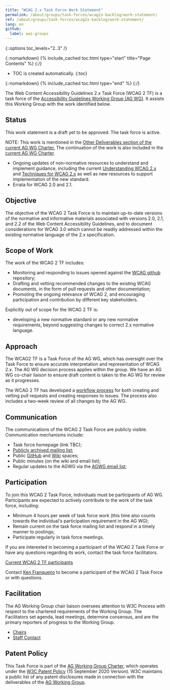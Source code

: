 ```yaml
---
title: "WCAG 2.x Task Force Work Statement"
permalink: /about/groups/task-forces/wcag2x-backlog/work-statement/
ref: /about/groups/task-forces/wcag2x-backlog/work-statement/
lang: en
github:
  label: wai-groups
---
```


{::options toc_levels="2..3" /}

{::nomarkdown}
{% include_cached toc.html type="start" title="Page Contents" %}
{:/}

-   TOC is created automatically.
{:toc}

{::nomarkdown}
{% include_cached toc.html type="end" %}
{:/}

The Web Content Accessibility Guidelines 2.x Task Force (WCAG 2 TF) is a task force of the [Accessibility Guidelines Working Group (AG WG)](/about/groups/agwg/). It assists this Working Group with the work identified below.

## Status

This work statement is a draft yet to be approved. The task force is active.

NOTE: This work is mentioned in the [Other Deliverables section of the current AG WG Charter.](https://www.w3.org/2019/12/ag-charter#ig-other-deliverables) The continuation of the work is also included in the [current AG WG Charter](https://www.w3.org/2023/11/ag-charter).

* Ongoing updates of non-normative resources to understand and implement guidance, including the current [Understanding WCAG 2.x](https://www.w3.org/WAI/WCAG22/Understanding/) and [Techniques for WCAG 2.x](https://www.w3.org/WAI/WCAG22/Techniques/) as well as new resources to support implementation of the new standard.
* Errata for WCAG 2.0 and 2.1.

## Objective

The objective of the WCAG 2 Task Force is to maintain up-to-date versions of the normative and informative materials associated with versions 2.0, 2.1, and 2.2 of the Web Content Accessibility Guidelines, and to document considerations for WCAG 3.0 which cannot be readily addressed within the existing normative language of the 2.x specification. 

## Scope of Work

The work of the WCAG 2 TF includes:

* Monitoring and responding to issues opened against the [WCAG github](https://github.com/w3c/wcag/issues) repository;
* Drafting and vetting recommended changes to the existing WCAG documents, in the form of pull requests and other documentation;
* Promoting the ongoing relevance of WCAG 2, and encouraging participation and contribution by different key stakeholders.

Explicitly out of scope for the WCAG 2 TF is:
* developing a new normative standard or any new normative requirements, beyond suggesting changes to correct 2.x normative language.

## Approach

The WCAG2 TF is a Task Force of the AG WG, which has oversight over the Task Force to ensure accurate interpretation and representation of WCAG 2.x. The AG WG decision process applies within the group. We have an AG WG co-chair liaison to ensure draft content is taken to the AG WG for review as it progresses.

The WCAG 2 TF has developed a [workflow process](https://github.com/w3c/wcag/wiki/WCAG-2-Task-Force-process) for both creating and vetting pull requests and creating responses to issues. The process also includes a two-week review of all changes by the AG WG.

## Communication

The communications of the WCAG 2 Task Force are publicly visible. Communication mechanisms include:

* Task force homepage (link TBC);
* [Publicly archived mailing list](https://lists.w3.org/Archives/Public/public-wcag2-issues/);
* Public [GitHub](https://github.com/w3c/wcag/) and [Wiki](https://github.com/w3c/wcag/wiki) spaces;
* Public minutes (on the wiki and email list);
* Regular updates to the AGWG via the [AGWG email list](https://lists.w3.org/Archives/Public/w3c-wai-gl/);

## Participation

To join this WCAG 2 Task Force, individuals must be participants of AG WG. Participants are expected to actively contribute to the work of the task force, including:

* Minimum 4 hours per week of task force work (this time also counts towards the individual's participation requirement in the AG WG);
* Remain current on the task force mailing list and respond in a timely manner to postings;
* Participate regularly in task force meetings.

If you are interested in becoming a participant of the WCAG 2 Task Force or have any questions regarding its work, contact the task force facilitators.

[Current WCAG 2 TF participants](https://www.w3.org/groups/tf/wcag2x-backlog/participants/)

Contact [Ken Franqueiro](mailto:kfranqueiro@w3.org) to become a participant of the WCAG 2 Task Force or with questions.

## Facilitation

The AG Working Group chair liaison oversees attention to W3C Process with respect to the chartered requirements of the Working Group. The Facilitators set agenda, lead meetings, determine consensus, and are the primary reporters of progress to the Working Group.

* [Chairs](https://www.w3.org/groups/tf/wcag2x-backlog/participants/#chairs)
* [Staff Contact](https://www.w3.org/groups/tf/wcag2x-backlog/participants/#staff)

## Patent Policy

This Task Force is part of the [AG Working Group Charter](https://www.w3.org/WAI/GL/charter), which operates under the [W3C Patent Policy](https://www.w3.org/Consortium/Patent-Policy-20200915/) (15 September 2020 Version). W3C maintains a public list of any patent disclosures made in connection with the deliverables of the [AG Working Group](https://www.w3.org/groups/wg/ag/ipr).